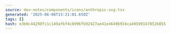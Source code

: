 ```yaml
---
source: dev-notes/components/icons/anthropic-svg.tsx
generated: '2025-06-08T13:21:01.650Z'
tags: []
hash: e3b0c44298fc1c149afbf4c8996fb92427ae41e4649b934ca495991b7852b855
---
```


